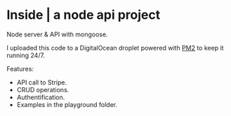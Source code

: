 # Inside | a node api project

Node server &amp; API with mongoose.

I uploaded this code to a DigitalOcean droplet powered with [PM2](http://pm2.keymetrics.io "PM2 Homepage")
 to keep it running 24/7.

Features:
- API call to Stripe.
- CRUD operations.
- Authentification.
- Examples in the playground folder.
